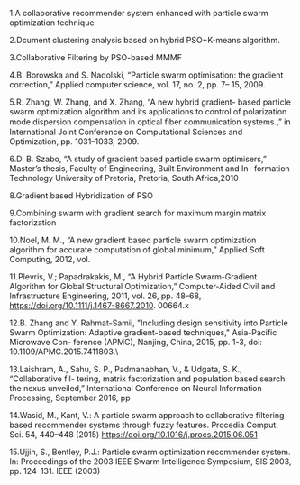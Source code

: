 1.A collaborative recommender system
enhanced with particle swarm optimization technique

2.Dcument clustering analysis based on hybrid PSO+K-means algorithm.

3.Collaborative Filtering by PSO-based MMMF

4.B. Borowska and S. Nadolski, “Particle swarm optimisation: the
gradient correction,” Applied computer science, vol. 17, no. 2, pp. 7–
15, 2009.

5.R. Zhang, W. Zhang, and X. Zhang, “A new hybrid gradient-
based particle swarm optimization algorithm and its applications
to control of polarization mode dispersion compensation in optical
ﬁber communication systems.,” in International Joint Conference on
Computational Sciences and Optimization, pp. 1031–1033, 2009.

6.D. B. Szabo, “A study of gradient based particle swarm optimisers,”
Master’s thesis, Faculty of Engineering, Built Environment and In-
formation Technology University of Pretoria, Pretoria, South Africa,2010

8.Gradient based Hybridization of PSO

9.Combining swarm with gradient search for maximum margin matrix factorization

10.Noel, M. M., “A new gradient based particle swarm optimization algorithm for
accurate computation of global minimum,” Applied Soft Computing, 2012, vol.

11.Plevris, V.; Papadrakakis, M., “A Hybrid Particle Swarm-Gradient Algorithm
for Global Structural Optimization,” Computer-Aided Civil and Infrastructure
Engineering, 2011, vol. 26, pp. 48–68, https://doi.org/10.1111/j.1467-8667.2010.
00664.x

12.B. Zhang and Y. Rahmat-Samii, "Including design sensitivity into Particle Swarm
Optimization: Adaptive gradient-based techniques," Asia-Pacific Microwave Con-
ference (APMC), Nanjing, China, 2015, pp. 1-3, doi: 10.1109/APMC.2015.7411803.\

13.Laishram, A., Sahu, S. P., Padmanabhan, V., & Udgata, S. K., “Collaborative fil-
tering, matrix factorization and population based search: the nexus unveiled,”
International Conference on Neural Information Processing, September 2016, pp

14.Wasid, M., Kant, V.: A particle swarm approach to collaborative filtering based recommender systems through fuzzy features. Procedia Comput. Sci. 54, 440–448 (2015)
https://doi.org/10.1016/j.procs.2015.06.051 

15.Ujjin, S., Bentley, P.J.: Particle swarm optimization recommender system. In: Proceedings of the 2003 IEEE Swarm Intelligence Symposium, SIS 2003, pp. 124–131. IEEE (2003) 

